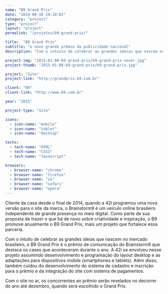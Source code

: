 ```yaml
---
name: "B9 Grand Prix"
date: "2014-08-18 19:10:02"
category: "project"
type: "project"
layout: "project"
permalink: "/projetos/b9-grand-prix/"

title:  "B9 Grand Prix"
subtitle: "o novo grande prêmio da publicidade nacional"
description: "Com o intuito de celebrar as grandes ideias que nascem no mercado brasileiro, o B9 Grand Prix é o prêmio de comunicação do Brainstorm9 que destaca os cases que aconteceram durante o ano."

project-img: "2015-01-08-b9-grand-prix/b9-grand-prix-cover.jpg"
project-thumb: "2015-01-08-b9-grand-prix/b9-grand-prix.jpg"

project: "Site"
project-link: "http://grandprix.b9.com.br"

client: "B9"
client-link: "http://www.b9.com.br"

year: "2015"

project-type: "Site"

icons:  
  - icon-name: "mobile"
  - icon-name: "tablet"
  - icon-name: "desktop"

techs:
  - tech-name: "HTML"
  - tech-name: "CSS3"
  - tech-name: "Javascript"

browsers:
  - browser-name: "chrome"
  - browser-name: "firefox"
  - browser-name: "ie"
  - browser-name: "safari"
  - browser-name: "opera"
---
```


<span class="dropcap">C</span>liente da casa desde o final de 2014, quando a 42i programou uma nova versão para o site da marca, o Brainstorm9 é um veículo online brasileiro independente de grande presença no meio digital. Como parte de sua proposta de trazer o que há de novo sobre criatividade e inspiração, o B9 promove anualmente o B9 Grand Prix, mais um projeto que fortalece  essa parceria.

Com o intuito de celebrar as grandes ideias que nascem no mercado brasileiro, o B9 Grand Prix é o prêmio de comunicação do Brainstorm9 que destaca os cases que aconteceram durante o ano. A 42i se envolveu nesse projeto assumindo desenvolvimento e programação do layout desktop e as adaptações  para dispositivos mobile (smartphones e tablets). Além disso, também cuidou  do desenvolvimento do sistema de cadastro e inscrição para o prêmio e da integração do site com sistema de pagamentos.

Com o site no ar, os concorrentes ao prêmio serão revelados no decorrer do ano até dezembro, quando será escolhido o Grand Prix.
